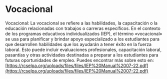# Vocacional
Vocacional: La vocacional se refiere a las habilidades, la capacitación o la educación relacionadas con trabajos o carreras específicos. En el contexto de los programas educativos individualizados (IEP), el término «vocacional» se usa para planificar y brindar apoyo especializado a los estudiantes para que desarrollen habilidades que los ayudarán a tener éxito en la fuerza laboral. Esto puede incluir evaluaciones profesionales, capacitación laboral, pasantías y otras actividades destinadas a preparar a los estudiantes para futuras oportunidades de empleo.
Puedes encontrar más sobre esto en: [https://rcselpa.org/uploads/files/files/IEP%20Manual%2007-22.pdf](https://rcselpa.org/uploads/files/files/IEP%20Manual%2007-22.pdf)